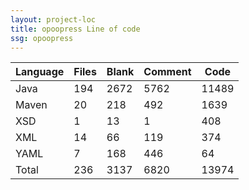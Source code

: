 ```yaml
---
layout: project-loc
title: opoopress Line of code
ssg: opoopress
---
```

<div class="table-responsive">
<table class="table">
<thead><tr>
<th>Language</th>
<th>Files</th>
<th>Blank</th>
<th>Comment</th>
<th>Code</th>
</tr></thead><tbody>
<tr><td>Java</td><td> 194</td><td> 2672</td><td> 5762</td><td> 11489</td></tr>
<tr><td>Maven</td><td> 20</td><td> 218</td><td> 492</td><td> 1639</td></tr>
<tr><td>XSD</td><td> 1</td><td> 13</td><td> 1</td><td> 408</td></tr>
<tr><td>XML</td><td> 14</td><td> 66</td><td> 119</td><td> 374</td></tr>
<tr><td>YAML</td><td> 7</td><td> 168</td><td> 446</td><td> 64</td></tr>
<tr><td>Total</td><td>236</td><td>3137</td><td>6820</td><td>13974</td></tr>
</tbody></table></div>
